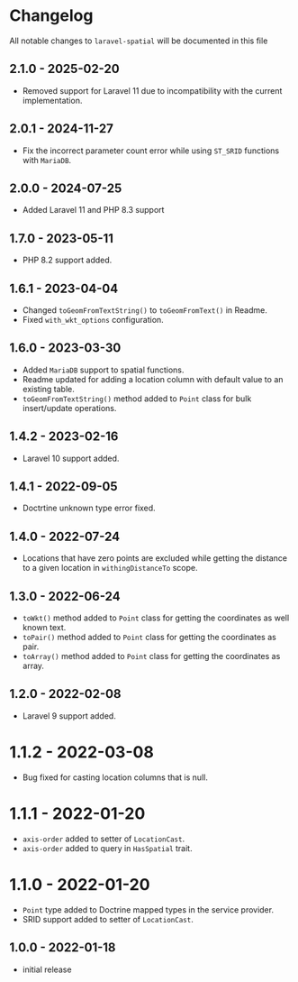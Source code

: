 # Changelog

All notable changes to `laravel-spatial` will be documented in this file

## 2.1.0 - 2025-02-20
- Removed support for Laravel 11 due to incompatibility with the current implementation.

## 2.0.1 - 2024-11-27
- Fix the incorrect parameter count error while using `ST_SRID` functions with `MariaDB`.

## 2.0.0 - 2024-07-25
- Added Laravel 11 and PHP 8.3 support

## 1.7.0 - 2023-05-11
- PHP 8.2 support added.

## 1.6.1 - 2023-04-04
- Changed `toGeomFromTextString()` to `toGeomFromText()` in Readme.
- Fixed `with_wkt_options` configuration.

## 1.6.0 - 2023-03-30
- Added `MariaDB` support to spatial functions.
- Readme updated for adding a location column with default value to an existing table.
- `toGeomFromTextString()` method added to `Point` class for bulk insert/update operations.

## 1.4.2 - 2023-02-16
- Laravel 10 support added.

## 1.4.1 - 2022-09-05
- Doctrtine unknown type error fixed.

## 1.4.0 - 2022-07-24
- Locations that have zero points are excluded while getting the distance to a given location in `withingDistanceTo` scope.

## 1.3.0 - 2022-06-24
- `toWkt()` method added to `Point` class for getting the coordinates as well known text.
- `toPair()` method added to `Point` class for getting the coordinates as pair.
- `toArray()` method added to `Point` class for getting the coordinates as array.

## 1.2.0 - 2022-02-08
- Laravel 9 support added.

# 1.1.2 - 2022-03-08
- Bug fixed for casting location columns that is null.

# 1.1.1 - 2022-01-20
- `axis-order` added to setter of `LocationCast`.
- `axis-order` added to query in `HasSpatial` trait.

# 1.1.0 - 2022-01-20
- `Point` type added to Doctrine mapped types in the service provider.
- SRID support added to setter of `LocationCast`.

## 1.0.0 - 2022-01-18
- initial release
